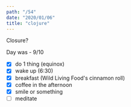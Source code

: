 ```yaml
---
path: "/54"
date: "2020/01/06"
title: "clojure"
---
```


Closure?

Day was - 9/10

- [x] do 1 thing (equinox)
- [x] wake up (6:30)
- [x] breakfast (Wild Living Food's cinnamon roll)
- [x] coffee in the afternoon
- [x] smile or something
- [ ] meditate
